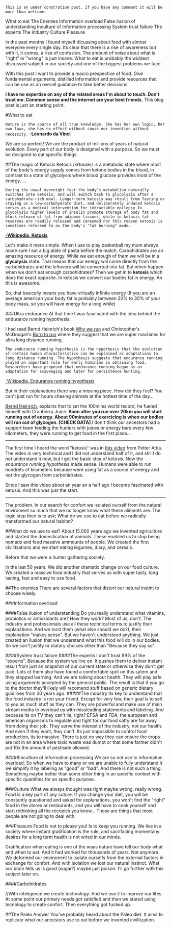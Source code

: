`This is an under constrution post. If you have any comment it will be more than welcome.`

What to eat
  The Enemies
	  Information overload
		  False ilusion of understanding
		  Inculture of Information processing
	  System trust failure
		  The experts
		  The industry
	  Culture
	  Pleasure
	  
In the past months I found myself dicussing  about food with almost everyone every single day. Its clear that there is a rise of awareness but with it, it comes, a rise of confusion. The amount of noise about what is "right" or "wrong" is just insane. What to eat is probably the widdest discussed subject in our society and one of the biggest problems we face.

With this post I want to provide a macro prespective of food. Give fundamental arguments, distilled information and  provide resources that can be use as an overall guidance to take better decisions.

**I have no expertise on any of the related areas I'm about to touch. Don't trust me. Common sense and the internet are your best friends.** This blog post is just an starting point.

#What to eat

`Nature is the source of all true knowledge. She has her own logic, her own laws, she has no effect without cause nor invention without necessity.`
**-Leonardo da Vinci**

We are so perfect! We are the product of millions of years of natural evolution. Every part of our body is designed with a purpose.  So we must be designed to eat specific things.

##The magic of Ketosis
    Ketosis /kɨˈtoʊsɨs/ is a metabolic state where most of the body's energy supply comes from ketone bodies in the blood, in contrast to a state of glycolysis where blood glucose provides most of the energy.
...

    During the usual overnight fast the body's metabolism naturally switches into ketosis, and will switch back to glycolysis after a carbohydrate-rich meal. Longer-term ketosis may result from fasting or staying on a low-carbohydrate diet, and deliberately induced ketosis serves as a medical intervention for intractable epilepsy.In glycolysis higher levels of insulin promote storage of body fat and block release of fat from adipose tissues, while in ketosis fat reserves are readily released and consumed.For this reason ketosis is sometimes referred to as the body's "fat burning" mode.

[**-Wikipedia, Ketosis**](http://en.wikipedia.org/wiki/Ketosis)

Let's make it more simple.
When I use to play basketball my mum always made sure I eat a big plate of pasta before the match. Carbohidrates are an amazing resource of energy.
While we eat enough of them we will be in a **glycolysis** state. That means that our energy will come directly from the carbohidrates and the leftovers will be converted into fat.
But when happen when we don't eat enough carbohidrates? Then we get in to **ketosis** which does the exact opposite. In ketosis we convert our bodies fat in energy. An this is awesome.

So, that basically means you have virtually infinite energy (If you are an average american your body fat is probably between 20% to 30% of your body mass, so you will have energy for a long while)

###Ultra endurance
At that time I was fascinated with the idea behind the endurance running hypothesis:

I had read Bernd Heinrich's book [Why we run](http://en.wikipedia.org/wiki/Why_We_Run) and Christopher's McDougall's [Born to run](http://en.wikipedia.org/wiki/Born_to_Run:_A_Hidden_Tribe,_Superathletes,_and_the_Greatest_Race_the_World_Has_Never_Seen) where they suggest that we are super machines for ultra long distance running.

    The endurance running hypothesis is the hypothesis that the evolution of certain human characteristics can be explained as adaptations to long distance running. The hypothesis suggests that endurance running played an important role for early hominins in obtaining food. Researchers have proposed that endurance running began as an adaptation for scavenging and later for persistence hunting.

[-Wikipedia, Endurance running hypothesis](http://en.wikipedia.org/wiki/Endurance_running_hypothesis)


But in their explanations there was a missing piece. How did they fuel? You can't just run for hours chasing animals at the hottest time of the day...

 [Bernd Heinrich](http://en.wikipedia.org/wiki/Bernd_Heinrich), explains that to set the 100miles world record, he fueled himself with Cranberry Juice.
 **Soon after you run over 20km you will start running out of energy. About 90minutes of exercicing is when our bodies will run out of glycogen. [CHECK DATA]**
I don't think our ancestors had a support team feeding the hunters with juices or energy bars every few kilometers, they were running to get food in the first place...

---
The first time I heard the word "ketosis" was in [this video](https://www.youtube.com/watch?v=NqwvcrA7oe8) from Petter Attia.
The video is very technical and I did not understand half of it, and still I do not understand it now, but I got the basic idea of ketosis.
Now the *endurance running hypothesis* made sense. Humans were able to run hundrets of kilometers because were using fat as a source of energy and not the glycogen from carbohidrates.

Since I saw this video about an year an a half ago I became fascinated with ketosis. And this was just the start.


---

The problem. In our search for confort we isolated ourself from the natural enviroment so much that we no longer know what these aliments are.
The logic step then is to ask;
What do we use to eat before we radically transformed our natural habitat?

##What do we use to eat?
About 15.000 years ago we invented agriculture and started the domestication of animals. These enabled us to stop being nomads and feed massive ammounts of people. We created the first civilitzations and we start eating legumes, diary, and cereals.

Before that we were a hunter gathering society. 

In the last 50 years. We did another dramatic change on our food culture. We created a massive food industry that serves us with super tasty, long lasting, fast and easy to use food.


##The enemies
There are several factors that distort our natural instint to choose wisely.

###Information overload

####False  ilusion of understanding
Do you really understand what  vitamins, probiotics or antioxidants are? How they work? Most of us, don't. The industry and professionals use all these technical terms to justify their explanations. And we turst them (what else should we do?), their explanation "makes sense".  But we haven't understood anything. We just created an ilusion that we understand what this food will do in our bodies. So we can't justify or diatary choices other than "Because they say so".

####System trust failure
####The experts
I don't trust 99% of the "experts". Because the system we live on. It pushes them to deliver instant result from just an snapshot of our current state or otherwise they don't get paid. Lots of them also have found a comfortable spot on this sytem and they stopped learning. And we are talking about health. They will play safe using arguments accepted by the general public. 
The result is that if you go to the doctor they'll likely will recomend stuff based on generic dietary guidlines from 30 years ago.
#####The industry
Its key to understand that the food industry is not your friend. Except for very few, their goal is to sell to you as much stuff as they can. 
They are powerful and make use of main stream media to overload us with missleading statements and labeling.  And because its on TV they can't lie, right? 
EFSA and FDA, the european and american organisms to regulate and fight for our food safty are far away from doing their job. They serve the interest of the industry, not our health. And even if they want, they can't. Its just impossible to control food production, its to massive. There is just no way they can ensure the crops are not in an area where toxic waste was dumpt or that some farmer didn't put 10x the amount of pestiside allowed.

#####Inculture of information processing
We are so not use to information overload. So when we have to many or we are unable to fully understand it we simplify it by labeling as "good" or "bad". And there is not such a thing.  Something maybe better than some other thing in an specific context with specific quantities for an specific purpose. 

###Culture
What we always thought was right maybe wrong, really wrong. Food is a key part of any cuture. If you change your diet, you will be constantly questioned and asked for explanations, you won't find the "right" food in the stores or restaurants,  and you will have to cook yourself and start rethinking all the recepies you know...
Those are things that most people are not going to deal with.

###Pleasure
Food is not to please you! Is to keep you running.
We live in a society where instant gratification is the rule, and sacrifacing momentany desires for a long term health is not wired in our minds.

Gratification when eating is one of the ways nature have tell our body what and when to eat. And it had worked for thousands of years. Not anymore. We deformed our enviroment to isolate ourselfs from the external factors in exchange for confort. And with isolation we lost our natural instinct. What our brain tells us is good  (sugar?) maybe just poison. I'll go further with this subject later on.

####Carbohidrates

//With inteligence we create technology. And we use it to improve our lifes. At some point our primary needs got satisfied and then we stared using tecnology to create confort. Then everything got fucked up.

##The Paleo Answer
You've probably heard about the Paleo diet. It aims to replicate what our ancestors use to eat before we invented civilitzation.

